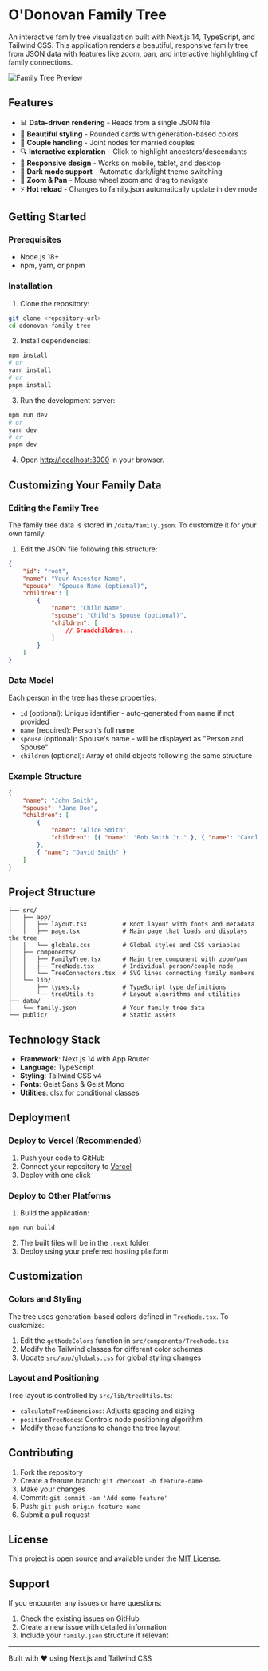 # O'Donovan Family Tree

An interactive family tree visualization built with Next.js 14, TypeScript, and Tailwind CSS. This application renders a beautiful, responsive family tree from JSON data with features like zoom, pan, and interactive highlighting of family connections.

![Family Tree Preview](https://via.placeholder.com/800x400/22c55e/ffffff?text=O%27Donovan+Family+Tree)

## Features

-   📊 **Data-driven rendering** - Reads from a single JSON file
-   🎨 **Beautiful styling** - Rounded cards with generation-based colors
-   👫 **Couple handling** - Joint nodes for married couples
-   🔍 **Interactive exploration** - Click to highlight ancestors/descendants
-   📱 **Responsive design** - Works on mobile, tablet, and desktop
-   🌙 **Dark mode support** - Automatic dark/light theme switching
-   🔄 **Zoom & Pan** - Mouse wheel zoom and drag to navigate
-   ⚡ **Hot reload** - Changes to family.json automatically update in dev mode

## Getting Started

### Prerequisites

-   Node.js 18+
-   npm, yarn, or pnpm

### Installation

1. Clone the repository:

```bash
git clone <repository-url>
cd odonovan-family-tree
```

2. Install dependencies:

```bash
npm install
# or
yarn install
# or
pnpm install
```

3. Run the development server:

```bash
npm run dev
# or
yarn dev
# or
pnpm dev
```

4. Open [http://localhost:3000](http://localhost:3000) in your browser.

## Customizing Your Family Data

### Editing the Family Tree

The family tree data is stored in `/data/family.json`. To customize it for your own family:

1. Edit the JSON file following this structure:

```json
{
	"id": "root",
	"name": "Your Ancestor Name",
	"spouse": "Spouse Name (optional)",
	"children": [
		{
			"name": "Child Name",
			"spouse": "Child's Spouse (optional)",
			"children": [
				// Grandchildren...
			]
		}
	]
}
```

### Data Model

Each person in the tree has these properties:

-   `id` (optional): Unique identifier - auto-generated from name if not provided
-   `name` (required): Person's full name
-   `spouse` (optional): Spouse's name - will be displayed as "Person and Spouse"
-   `children` (optional): Array of child objects following the same structure

### Example Structure

```json
{
	"name": "John Smith",
	"spouse": "Jane Doe",
	"children": [
		{
			"name": "Alice Smith",
			"children": [{ "name": "Bob Smith Jr." }, { "name": "Carol Smith" }]
		},
		{ "name": "David Smith" }
	]
}
```

## Project Structure

```
├── src/
│   ├── app/
│   │   ├── layout.tsx          # Root layout with fonts and metadata
│   │   ├── page.tsx            # Main page that loads and displays the tree
│   │   └── globals.css         # Global styles and CSS variables
│   ├── components/
│   │   ├── FamilyTree.tsx      # Main tree component with zoom/pan
│   │   ├── TreeNode.tsx        # Individual person/couple node
│   │   └── TreeConnectors.tsx  # SVG lines connecting family members
│   └── lib/
│       ├── types.ts            # TypeScript type definitions
│       └── treeUtils.ts        # Layout algorithms and utilities
├── data/
│   └── family.json             # Your family tree data
└── public/                     # Static assets
```

## Technology Stack

-   **Framework**: Next.js 14 with App Router
-   **Language**: TypeScript
-   **Styling**: Tailwind CSS v4
-   **Fonts**: Geist Sans & Geist Mono
-   **Utilities**: clsx for conditional classes

## Deployment

### Deploy to Vercel (Recommended)

1. Push your code to GitHub
2. Connect your repository to [Vercel](https://vercel.com)
3. Deploy with one click

### Deploy to Other Platforms

1. Build the application:

```bash
npm run build
```

2. The built files will be in the `.next` folder
3. Deploy using your preferred hosting platform

## Customization

### Colors and Styling

The tree uses generation-based colors defined in `TreeNode.tsx`. To customize:

1. Edit the `getNodeColors` function in `src/components/TreeNode.tsx`
2. Modify the Tailwind classes for different color schemes
3. Update `src/app/globals.css` for global styling changes

### Layout and Positioning

Tree layout is controlled by `src/lib/treeUtils.ts`:

-   `calculateTreeDimensions`: Adjusts spacing and sizing
-   `positionTreeNodes`: Controls node positioning algorithm
-   Modify these functions to change the tree layout

## Contributing

1. Fork the repository
2. Create a feature branch: `git checkout -b feature-name`
3. Make your changes
4. Commit: `git commit -am 'Add some feature'`
5. Push: `git push origin feature-name`
6. Submit a pull request

## License

This project is open source and available under the [MIT License](LICENSE).

## Support

If you encounter any issues or have questions:

1. Check the existing issues on GitHub
2. Create a new issue with detailed information
3. Include your `family.json` structure if relevant

---

Built with ❤️ using Next.js and Tailwind CSS
